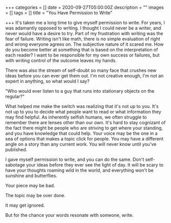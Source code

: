 +++
categories = []
date = 2020-09-27T05:00:00Z
description = ""
images = []
tags = []
title = "You Have Permission to Write"

+++
It's taken me a long time to give myself permission to write. For years, I was adamantly opposed to writing. I thought I could never be a writer, and never would have a desire to try. Part of my frustration with writing was the fear of failure. Writing isn't like math, there is no simple evaluation of right and wrong everyone agrees on. The subjective nature of it scared me. How do you become better at something that is based on the interpretation of each reader? I want to be responsible for my own success or failures, but with writing control of the outcome leaves my hands.

There was also the stream of self-doubt so many face that crushes new ideas before you can ever get them out. I'm not creative enough, I'm not an expert in anything, so what would I say?

"Who would ever listen to a guy that runs into stationary objects on the regular?"

What helped me make the switch was realizing that it's not up to you. It's not up to you to decide what people want to read or what information they may find helpful. As inherently selfish humans, we often struggle to remember there are lenses other than our own. It's hard to stay cognizant of the fact there might be people who are striving to get where your standing, and you have knowledge that could help. Your voice may be the one in a sea of options that makes a topic click for people. You may have a different angle on a story than any current work. You will never know until you've published.

I gave myself permission to write, and you can do the same. Don't self-sabotage your ideas before they ever see the light of day. It will be scary to have your thoughts roaming wild in the world, and everything won't be sunshine and butterflies.

Your piece may be bad.

The topic may be over done.

It may get ignored.

But for the chance your words resonate with someone, write.